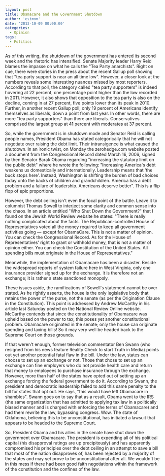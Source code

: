 ```yaml
---
layout: post
title: Obamacare and the Government Shutdown
author: 'esimon'
date: '2013-10-09 00:00:00'
categories:
  - Opinion
tags:
  - Politics
---
```

As of this writing, the shutdown of the government has entered its second week and the rhetoric has intensified. Senate Majority leader Harry Reid blames the impasse on what he calls the "Tea Party anarchists". Right on cue, there were stories in the press about the recent Gallup poll showing that "tea party support is near an all time low". However, a closer look at the numbers reveals some interesting nuances missed by most reporters. According to that poll, the category called "tea party supporters" is indeed hovering at 22 percent, one percentage point higher than the low recorded in 2011. However, it also shows that opposition to the tea party is also on the decline, coming in at 27 percent, five points lower than its peak in 2010. Further, in another recent Gallup poll, only 19 percent of Americans identify themselves as liberals, down a point from last year. In other words, there are more "tea party supporters" than there are liberals. Conservatives comprised the largest group at 41 percent with moderates at 37 percent. 

So, while the government is in shutdown mode and Senator Reid is calling people names, President Obama has stated categorically that he will not negotiate over raising the debt limit. Their intransigence is what caused the shutdown. In an ironic twist, on Monday the zerohedge.com website posted a document from the Congressional Record dated March 16, 2006, signed by then Senator Barak Obama regarding "increasing the statutory limit on the public debt" where he wrote the following: "Increasing America's debt weakens us domestically and internationally. Leadership means that ‘the buck stops here'. Instead, Washington is shifting the burden of bad choices today onto the backs of children and grandchildren. America has a debt problem and a failure of leadership. Americans deserve better". This is a flip flop of epic proportions. 

However, the debt ceiling isn't even the focal point of the battle. Leave it to columnist Thomas Sowell to interject some clarity and common sense into the chaos. In an article entitled "Who Shut Down the Government?" that I found on the Jewish World Review website he states: "There is really nothing complicated about the facts. The Republican-controlled House of Representatives voted all the money required to keep all government activities going — except for ObamaCare. This is not a matter of opinion. You can check the Congressional Record. As for the House of Representatives' right to grant or withhold money, that is not a matter of opinion either. You can check the Constitution of the United States. All spending bills must originate in the House of Representatives."

Meanwhile, the implementation of Obamacare has been a disaster. Beside the widespread reports of system failure here in West Virginia, only one insurance provider signed up for the exchange. It is therefore not an exchange; it is rather a state sanctioned monopoly. 

These issues aside, the ramifications of Sowell's statement cannot be over stated. As he rightly asserts, the house is the only legislative body that retains the power of the purse, not the senate (as per the Origination Clause in the Constitution). This point is addressed by Andrew McCarthy in his article last Saturday posted on the National Review Online website. McCarthy contends that since the constitutionality of Obamacare was upheld based on the power to tax, this poses yet another constitutional problem. Obamacare originated in the senate; only the house can originate spending and taxing bills! So it may very well be headed back to the Supreme Court on those grounds. 

If that weren't enough, former television commentator Ben Swann (who resigned from his news feature Reality Check to start Truth in Media) points out yet another potential fatal flaw in the bill. Under the law, states can choose to set up an exchange or not. Those that chose to set up an exchange can fine employers who do not provide health care and return that money to employees to purchase insurance through the exchange. However, more than half of the states have opted out of setting up an exchange forcing the federal government to do it. According to Swann, the president and democratic leadership failed to add this same penalty to the bill for states that opt out. He says, "this would have left Obamacare in shambles". Swann goes on to say that as a result, Obama went to the IRS (the same organization that has admitted to applying tax law in a politically biased manner and is charged with enforcing the terms of Obamacare) and had them rewrite the law, bypassing congress. Wow. The state of Oklahoma, believing this to be unconstitutional, has initiated a lawsuit that appears to be headed to the Supreme Court. 

So, President Obama and his allies in the senate have shut down the government over Obamacare. The president is expending all of his political capital (his disapproval ratings are up precipitously) and has apparently compromised his principles over the debt ceiling in an attempt to save a bill that most of the nation disapproves of, has been rejected by a majority of the states and may yet prove to be unconstitutional after all. We wouldn't be in this mess if there had been good faith negotiations within the framework of the constitution and the confines of the law. 

